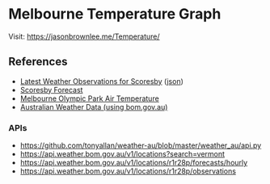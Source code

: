 # Melbourne Temperature Graph

Visit: https://jasonbrownlee.me/Temperature/

## References

* [Latest Weather Observations for Scoresby](http://www.bom.gov.au/fwo/IDV60901/IDV60901.95867.html) ([json](http://www.bom.gov.au/fwo/IDV60901/IDV60901.95867.json))
* [Scoresby Forecast](http://www.bom.gov.au/vic/forecasts/scoresby.shtml)
* [Melbourne Olympic Park Air Temperature](http://www.baywx.com.au/melbtemp2.html)
* [Australian Weather Data (using bom.gov.au)](https://github.com/tonyallan/weather-au/tree/master)

### APIs

* https://github.com/tonyallan/weather-au/blob/master/weather_au/api.py
* https://api.weather.bom.gov.au/v1/locations?search=vermont
* https://api.weather.bom.gov.au/v1/locations/r1r28p/forecasts/hourly
* https://api.weather.bom.gov.au/v1/locations/r1r28p/observations